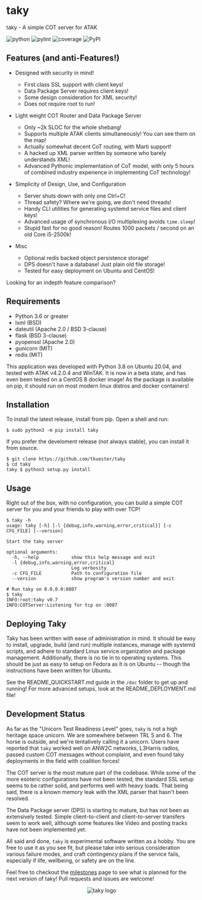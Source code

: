# taky

taky - A simple COT server for ATAK

![python](https://img.shields.io/badge/python-3.6%7C3.7%7C3.8-black)
![pylint](https://img.shields.io/endpoint?url=https://gist.githubusercontent.com/tkuester/b8b273c056ed05901cfc671070e875ed/raw/taky-pylint-shieldsio.json)
![coverage](https://img.shields.io/endpoint?url=https://gist.githubusercontent.com/tkuester/c7e215b2645a1b63b07f12eff8f13fdb/raw/taky-coverage-shieldsio.json)
![PyPI](https://img.shields.io/pypi/v/taky)

## Features (and anti-Features!)

 * Designed with security in mind!
   * First class SSL support with client keys!
   * Data Package Server requires client keys!
   * Some design consideration for XML security!
   * Does not require root to run!

 * Light weight COT Router and Data Package Server
   * Only ~2k SLOC for the whole shebang!
   * Supports multiple ATAK clients simultaneously! You can see them on the map!
   * Actually somewhat decent CoT routing, with Marti support!
   * A hacked up XML parser written by someone who barely understands XML!
   * Advanced Pythonic implementation of CoT model, with only 5 hours of combined
     industry experience in implementing CoT technology!

 * Simplicity of Design, Use, and Configuration
   * Server shuts down with only one Ctrl+C!
   * Thread safety? Where we're going, we don't need threads!
   * Handy CLI utilities for generating systemd service files and client keys!
   * Advanced usage of synchronous I/O multiplexing avoids `time.sleep`!
   * Stupid fast for no good reason! Routes 1000 packets / second on an old
     Core i5-2500k!

 * Misc
   * Optional redis backed object persistence storage!
   * DPS doesn't have a database! Just plain old file storage!
   * Tested for easy deployment on Ubuntu and CentOS!

Looking for an indepth feature comparison?

## Requirements

 * Python 3.6 or greater
 * lxml (BSD)
 * dateutil (Apache 2.0 / BSD 3-clause)
 * flask (BSD 3-clause)
 * pyopenssl (Apache 2.0)
 * gunicorn (MIT)
 * redis (MIT)

This application was developed with Python 3.8 on Ubuntu 20.04, and tested with
ATAK v4.2.0.4 and WinTAK. It is now in a beta state, and has even been tested
on a CentOS 8 docker image! As the package is available on pip, it should run
on most modern linux distros and docker containers!

## Installation

To install the latest release, install from pip. Open a shell and run:

```
$ sudo python3 -m pip install taky
```

If you prefer the develoment release (not always stable), you can install it
from source.

```
$ git clone https://github.com/tkuester/taky
$ cd taky
taky $ python3 setup.py install
```

## Usage

Right out of the box, with no configuration, you can build a simple COT server
for you and your friends to play with over TCP!

```
$ taky -h
usage: taky [-h] [-l {debug,info,warning,error,critical}] [-c CFG_FILE] [--version]

Start the taky server

optional arguments:
  -h, --help            show this help message and exit
  -l {debug,info,warning,error,critical}
                        Log verbosity
  -c CFG_FILE           Path to configuration file
  --version             show program's version number and exit

# Run taky on 0.0.0.0:8087
$ taky
INFO:root:taky v0.7
INFO:COTServer:Listening for tcp on :8087
```

## Deploying Taky

Taky has been written with ease of administration in mind. It should be easy to
install, upgrade, build (and run) multiple instances, manage with systemd
scripts, and adhere to standard Linux service organization and package
management. Additionally, there is no tie in to operating systems. This should
be just as easy to setup on Fedora as it is on Ubuntu -- though the
instructions have been written for Ubuntu.

See the README_QUICKSTART.md guide in the `/doc` folder to get up and running!
For more advanced setups, look at the README_DEPLOYMENT.md file!

## Development Status

As far as the "Unicorn Test Readiness Level" goes, `taky` is not a high
heritage space unicorn. We are somewhere between TRL 5 and 6. The horse is
outside, and we're tentatively calling it a unicorn. Users have reported that
`taky` worked well on ANW2C networks, L3Harris radios, passed custom COT
messages without complaint, and even found taky deployments in the field with
coalition forces!

The COT server is the most mature part of the codebase. While some of the more
esoteric configurations have not been tested, the standard SSL setup seems to
be rather solid, and performs well with heavy loads. That being said, there is
a known memory leak with the XML parser that hasn't been resolved.

The Data Package server (DPS) is starting to mature, but has not been as
extensively tested. Simple client-to-client and client-to-server transfers seem
to work well, although some features like Video and posting tracks have not
been implemented yet.

All said and done, `taky` is experimental software written as a hobby. You are
free to use it as you see fit, but please take into serious consideration
various failure modes, and craft contingency plans if the service fails,
especially if life, wellbeing, or safety are on the line.

Feel free to checkout the
[milestones](https://github.com/tkuester/taky/milestones) page to see what is
planned for the next version of taky! Pull requests and issues are welcome!

<p align="center">
  <img src="https://github.com/tkuester/taky/blob/master/doc/taky.png" alt="taky logo" />
</p>
